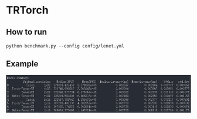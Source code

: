# TRTorch

## How to run
```
python benchmark.py --config config/lenet.yml 
```

## Example
![picture](./imgs/example.jpg)